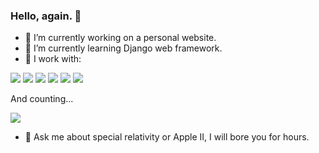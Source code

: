 ### Hello, again. 👋

- 🔭 I’m currently working on a personal website.
- 🌱 I’m currently learning Django web framework.
- :electric_plug: I work with:  
  
![](https://img.shields.io/badge/-Python-yellow?style=for-the-badge&logo=python) ![](https://img.shields.io/badge/-HTML-important?style=for-the-badge&logo=html5) ![](https://img.shields.io/badge/-CSS-green?style=for-the-badge&logo=css3) ![](https://img.shields.io/badge/-Git-lightgrey?style=for-the-badge&logo=git) ![](https://img.shields.io/badge/-Figma-blue?style=for-the-badge&logo=figma) ![](https://img.shields.io/badge/-UNIX-E01313?style=for-the-badge&logo=linux)
  
And counting...

<img src="https://github-readme-stats.vercel.app/api/top-langs?username=igorstalmach&layout=compact&theme=dark"/>

- :speech_balloon: Ask me about special relativity or Apple II, I will bore you for hours.
